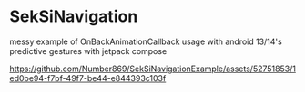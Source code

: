 # SekSiNavigation
messy example of OnBackAnimationCallback usage with android 13/14's predictive gestures with jetpack compose



https://github.com/Number869/SekSiNavigationExample/assets/52751853/1ed0be94-f7bf-49f7-be44-e844393c103f






